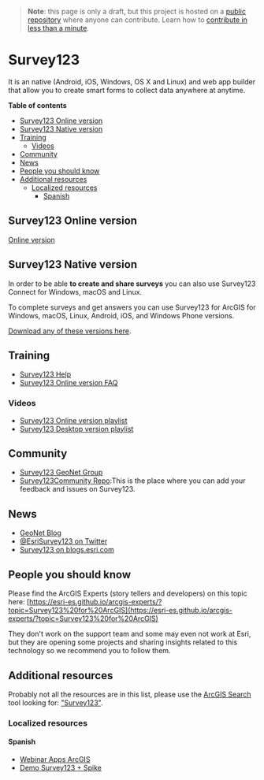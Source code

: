 > **Note**: this page is only a draft, but this project is hosted on a [public repository](https://github.com/hhkaos/awesome-arcgis) where anyone can contribute. Learn how to [contribute in less than a minute](https://github.com/hhkaos/awesome-arcgis/blob/master/CONTRIBUTING.md#contributions).

# Survey123

It is an native (Android, iOS, Windows, OS X and Linux) and web app builder that allow you to create smart forms to collect data anywhere at anytime.

<!-- START doctoc generated TOC please keep comment here to allow auto update -->
<!-- DON'T EDIT THIS SECTION, INSTEAD RE-RUN doctoc TO UPDATE -->
**Table of contents**

- [Survey123 Online version](#survey123-online-version)
- [Survey123 Native version](#survey123-native-version)
- [Training](#training)
  - [Videos](#videos)
- [Community](#community)
- [News](#news)
- [People you should know](#people-you-should-know)
- [Additional resources](#additional-resources)
  - [Localized resources](#localized-resources)
    - [Spanish](#spanish)

<!-- END doctoc generated TOC please keep comment here to allow auto update -->

## Survey123 Online version

[Online version](http://survey123.arcgis.com)

## Survey123 Native version

In order to be able **to create and share surveys** you can also use Survey123 Connect for Windows, macOS and Linux.

To complete surveys and get answers you can use Survey123 for ArcGIS for Windows, macOS, Linux, Android, iOS, and Windows Phone versions.

[Download any of these versions here](http://doc.arcgis.com/en/survey123/download/).

## Training

* [Survey123 Help](http://survey123.arcgis.com/help)
* [Survey123 Online version FAQ](http://survey123.arcgis.com/help/faq)

### Videos

* [Survey123 Online version playlist](https://www.youtube.com/watch?v=jfaSlJ6BYr4&list=PLGZUzt4E4O2L7h2PdpL7st93nURZAW58d)
* [Survey123 Desktop version playlist](https://www.youtube.com/playlist?list=PL2hNiIZRjxo9O510LUg4RCcH3rucrQge0)

## Community

* [Survey123 GeoNet Group](https://community.esri.com/groups/survey123)
* [Survey123Community Repo](https://github.com/Esri/Survey123Community):This is the place where you can add your feedback and issues on Survey123.

## News

* [GeoNet Blog](https://community.esri.com/groups/survey123/blog)
* [@EsriSurvey123 on Twitter](http://twitter.com/esrisurvey123)
* [Survey123 on blogs.esri.com](https://blogs.esri.com/esri/arcgis/tag/survey123/)

## People you should know

Please find the ArcGIS Experts (story tellers and developers) on this topic here: [https://esri-es.github.io/arcgis-experts/?topic=Survey123%20for%20ArcGIS](https://esri-es.github.io/arcgis-experts/?topic=Survey123%20for%20ArcGIS)

They don't work on the support team and some may even not work at Esri,
but they are opening some projects and sharing insights related to this
technology so we recommend you to follow them.

## Additional resources

Probably not all the resources are in this list, please use the [ArcGIS Search](https://esri-es.github.io/arcgis-search/) tool looking for: ["Survey123"](https://esri-es.github.io/arcgis-search/?search="Survey123"&utm_campaign=awesome-list&utm_source=awesome-list&utm_medium=page).

### Localized resources

#### Spanish

* [Webinar Apps ArcGIS](https://www.youtube.com/watch?v=EGUsNCs2g6c)
* [Demo Survey123 + Spike](https://youtu.be/QH8prq2lrgs?t=11m14s)
